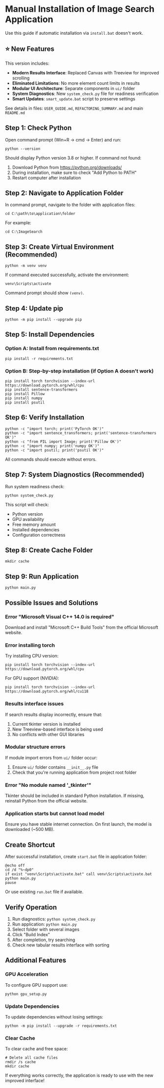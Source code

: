 # Manual Installation of Image Search Application

Use this guide if automatic installation via `install.bat` doesn't work.

## ⭐ New Features

This version includes:

- **Modern Results Interface**: Replaced Canvas with Treeview for improved scrolling
- **Eliminated Limitations**: No more element count limits in results
- **Modular UI Architecture**: Separate components in `ui/` folder
- **System Diagnostics**: New `system_check.py` file for readiness verification
- **Smart Updates**: `smart_update.bat` script to preserve settings

See details in files: `USER_GUIDE.md`, `REFACTORING_SUMMARY.md` and main `README.md`

## Step 1: Check Python

Open command prompt (Win+R → cmd → Enter) and run:

```
python --version
```

Should display Python version 3.8 or higher. If command not found:

1. Download Python from https://python.org/downloads/
2. During installation, make sure to check "Add Python to PATH"
3. Restart computer after installation

## Step 2: Navigate to Application Folder

In command prompt, navigate to the folder with application files:

```
cd C:\path\to\application\folder
```

For example:

```
cd C:\ImageSearch
```

## Step 3: Create Virtual Environment (Recommended)

```
python -m venv venv
```

If command executed successfully, activate the environment:

```
venv\Scripts\activate
```

Command prompt should show `(venv)`.

## Step 4: Update pip

```
python -m pip install --upgrade pip
```

## Step 5: Install Dependencies

### Option A: Install from requirements.txt

```
pip install -r requirements.txt
```

### Option B: Step-by-step installation (if Option A doesn't work)

```
pip install torch torchvision --index-url https://download.pytorch.org/whl/cpu
pip install sentence-transformers
pip install Pillow
pip install numpy
pip install psutil
```

## Step 6: Verify Installation

```
python -c "import torch; print('PyTorch OK')"
python -c "import sentence_transformers; print('sentence-transformers OK')"
python -c "from PIL import Image; print('Pillow OK')"
python -c "import numpy; print('numpy OK')"
python -c "import psutil; print('psutil OK')"
```

All commands should execute without errors.

## Step 7: System Diagnostics (Recommended)

Run system readiness check:

```
python system_check.py
```

This script will check:

- Python version
- GPU availability
- Free memory amount
- Installed dependencies
- Configuration correctness

## Step 8: Create Cache Folder

```
mkdir cache
```

## Step 9: Run Application

```
python main.py
```

## Possible Issues and Solutions

### Error "Microsoft Visual C++ 14.0 is required"

Download and install "Microsoft C++ Build Tools" from the official Microsoft website.

### Error installing torch

Try installing CPU version:

```
pip install torch torchvision --index-url https://download.pytorch.org/whl/cpu
```

For GPU support (NVIDIA):

```
pip install torch torchvision --index-url https://download.pytorch.org/whl/cu118
```

### Results interface issues

If search results display incorrectly, ensure that:

1. Current tkinter version is installed
2. New Treeview-based interface is being used
3. No conflicts with other GUI libraries

### Modular structure errors

If module import errors from `ui/` folder occur:

1. Ensure `ui/` folder contains `__init__.py` file
2. Check that you're running application from project root folder

### Error "No module named '\_tkinter'"

Tkinter should be included in standard Python installation. If missing, reinstall Python from the official website.

### Application starts but cannot load model

Ensure you have stable internet connection. On first launch, the model is downloaded (~500 MB).

## Create Shortcut

After successful installation, create `start.bat` file in application folder:

```batch
@echo off
cd /d "%~dp0"
if exist "venv\Scripts\activate.bat" call venv\Scripts\activate.bat
python main.py
pause
```

Or use existing `run.bat` file if available.

## Verify Operation

1. Run diagnostics: `python system_check.py`
2. Run application: `python main.py`
3. Select folder with several images
4. Click "Build Index"
5. After completion, try searching
6. Check new tabular results interface with sorting

## Additional Features

### GPU Acceleration

To configure GPU support use:

```
python gpu_setup.py
```

### Update Dependencies

To update dependencies without losing settings:

```
python -m pip install --upgrade -r requirements.txt
```

### Clear Cache

To clear cache and free space:

```
# Delete all cache files
rmdir /s cache
mkdir cache
```

If everything works correctly, the application is ready to use with the new improved interface!
